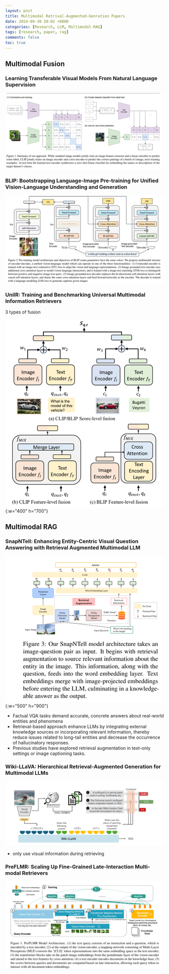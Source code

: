 ```yaml
---
layout: post
title: Multimodal Retrival-Augmented-Genration Papers
date: 2024-09-30 20:02 +0800
categories: [Research, LLM, Multimodal-RAG]
tags: [research, paper, rag]
comments: false
toc: true
---
```


## Multimodal Fusion
### Learning Transferable Visual Models From Natural Language Supervision
![CLIP](/images/papers/clip.png)

### BLIP: Bootstrapping Language-Image Pre-training for Unified Vision-Language Understanding and Generation
![BLIP](/images/papers/blip.png)

### UniIR: Training and Benchmarking Universal Multimodal Information Retrievers
3 types of fusion 

![UniIR](/images/papers/uniir.png){:w="400" h="700"}

## Multimodal RAG
### SnapNTell: Enhancing Entity-Centric Visual Question Answering with Retrieval Augmented Multimodal LLM
![SnapNTell](/images/papers/SnapNTell.png){:w="500" h="900"}
+ Factual VQA tasks demand accurate, concrete answers about real-world entities and phenomena
+ Retrieval-based approach enhance LLMs by integrating external knowledge sources or incorporating relevant information, thereby reduce issues related to long-tail entities and decrease the occurrence of hallucinatory responses.
+ Previous studies have explored retrieval augmentation in text-only settings or image captioning tasks.

### Wiki-LLaVA: Hierarchical Retrieval-Augmented Generation for Multimodal LLMs
![wiki-llava](/images/papers/wiki-llava.png)
+ only use visual information during retrieving

### PreFLMR: Scaling Up Fine-Grained Late-Interaction Multi-modal Retrievers
![PreFLMR](/images/papers/PreFLMR.png)
